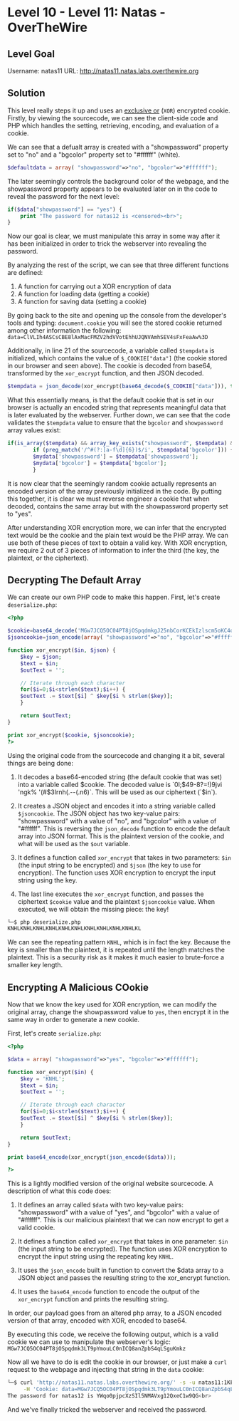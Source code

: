 # Level 10 - Level 11: Natas - OverTheWire

## Level Goal

Username: natas11
URL:      http://natas11.natas.labs.overthewire.org

## Solution
This level really steps it up and uses an [exclusive or](https://en.wikipedia.org/wiki/XOR_cipher#cite_note-2) (`XOR`) encrypted cookie. Firstly, by viewing the sourcecode, we can see the client-side code and PHP which handles the setting, retrieving, encoding, and evaluation of a cookie.

We can see that a defualt array is created with a "showpassword" property set to "no" and a "bgcolor" property set to "#ffffff" (white). 

```php
$defaultdata = array( "showpassword"=>"no", "bgcolor"=>"#ffffff");
```

The later seemingly controls the background color of the webpage, and the showpassword property appears to be evaluated later on in the code to reveal the password for the next level:

```php
if($data["showpassword"] == "yes") {
    print "The password for natas12 is <censored><br>";
}
```

Now our goal is clear, we must manipulate this array in some way after it has been initialized in order to trick the webserver into revealing the password.

By analyzing the rest of the script, we can see that three different functions are defined:
1. A function for carrying out a XOR encryption of data
2. A function for loading data (getting a cookie)
3. A function for saving data (setting a cookie)

By going back to the site and opening up the console from the developer's tools and typing: `document.cookie` you will see the stored cookie returned among other information the following:
`data=ClVLIh4ASCsCBE8lAxMacFMZV2hdVVotEhhUJQNVAmhSEV4sFxFeaAw%3D`

Additionally, in line 21 of the sourcecode, a variable called `$tempdata` is initialized, which contains the value of `$_COOKIE["data"]` (the cookie stored in our browser and seen above). The cookie is decoded from base64, transformed by the `xor_encrypt` function, and then JSON decoded.

```php
$tempdata = json_decode(xor_encrypt(base64_decode($_COOKIE["data"])), true);
```

What this essentially means, is that the default cookie that is set in our browser is actually an encoded string that represents meaningful data that is later evaluated by the webserver. Further down, we can see that the code validates the `$tempdata` value to ensure that the `bgcolor` and `showpassword` array values exist:

```php
if(is_array($tempdata) && array_key_exists("showpassword", $tempdata) && array_key_exists("bgcolor", $tempdata)) {
        if (preg_match('/^#(?:[a-f\d]{6})$/i', $tempdata['bgcolor'])) {
        $mydata['showpassword'] = $tempdata['showpassword'];
        $mydata['bgcolor'] = $tempdata['bgcolor'];
        }
```

It is now clear that the seemingly random cookie actually represents an encoded version of the array previously initialized in the code. By putting this together, it is clear we must reverse engineer a cookie  that when decoded, contains the same array but with the showpassword property set to "yes".

After understanding XOR encryption more, we can infer that the encrypted text would be the cookie and the plain text would be the PHP array. We can use both of these pieces of text to obtain a valid key. With XOR encryption, we require 2 out of 3 pieces of information to infer the third (the key, the plaintext, or the ciphertext).

## Decrypting The Default Array

We can create our own PHP code to make this happen. First, let's create `deserialize.php`:

```php
<?php

$cookie=base64_decode('MGw7JCQ5OC04PT8jOSpqdmkgJ25nbCorKCEkIzlscm5oKC4qLSgubjY%3D');
$jsoncookie=json_encode(array( "showpassword"=>"no", "bgcolor"=>"#ffffff"));

function xor_encrypt($in, $json) {
    $key = $json;
    $text = $in;
    $outText = '';

    // Iterate through each character
    for($i=0;$i<strlen($text);$i++) {
    $outText .= $text[$i] ^ $key[$i % strlen($key)];
    }

    return $outText;
}

print xor_encrypt($cookie, $jsoncookie);
?>
```
Using the original code from the sourcecode and changing it a bit, several things are being done:

1. It decodes a base64-encoded string (the default cookie that was set) into a variable called $cookie. The decoded value is `0l;$49-8?=!)9jvi 'ngk% '(#$3lrnh(.--(.n6)`. This will be used as our ciphertext (`$in`).

2. It creates a JSON object and encodes it into a string variable called `$jsoncookie`. The JSON object has two key-value pairs: "showpassword" with a value of "no", and "bgcolor" with a value of "#ffffff". This is reversing the `json_decode` function to encode the default array into JSON format. This is the plaintext version of the cookie, and what will be used as the `$out` variable.

3. It defines a function called `xor_encrypt` that takes in two parameters: `$in` (the input string to be encrypted) and `$json` (the key to use for encryption). The function uses XOR encryption to encrypt the input string using the key.

4. The last line executes the `xor_encrypt` function, and passes the ciphertext `$cookie` value and the plaintext `$jsoncookie` value. When executed, we will obtain the missing piece: the key!

```bash
└─$ php deserialize.php 
KNHLKNHLKNHLKNHLKNHLKNHLKNHLKNHLKNHLKNHLKL     
```

We can see the repeating pattern `KNHL`, which is in fact the key. Because the key is smaller than the plaintext, it is repeated until the length matches the plaintext. This is a security risk as it makes it much easier to brute-force a smaller key length.

## Encrypting A Malicious COokie
Now that we know the key used for XOR encryption, we can modify the original array, change the showpassword value to `yes`, then encrypt it in the same way in order to generate a new cookie.

First, let's create `serialize.php`:

```php
<?php

$data = array( "showpassword"=>"yes", "bgcolor"=>"#ffffff");

function xor_encrypt($in) {
    $key = 'KNHL';
    $text = $in;
    $outText = '';

    // Iterate through each character
    for($i=0;$i<strlen($text);$i++) {
    $outText .= $text[$i] ^ $key[$i % strlen($key)];
    }

    return $outText;
}

print base64_encode(xor_encrypt(json_encode($data)));

?>
```
This is a lightly modified version of the original website sourcecode. A description of what this code does:

1. It defines an array called `$data` with two key-value pairs: "showpassword" with a value of "yes", and "bgcolor" with a value of "#ffffff". This is our malicious plaintext that we can now encrypt to get a valid cookie.

2. It defines a function called `xor_encrypt` that takes in one parameter: `$in` (the input string to be encrypted). The function uses XOR encryption to encrypt the input string using the repeating key `KNHL`.

3. It uses the `json_encode` built in function to convert the $data array to a JSON object and passes the resulting string to the xor_encrypt function.

4. It uses the `base64_encode` function to encode the output of the `xor_encrypt` function and prints the resulting string.

In order, our payload goes from an altered php array, to a JSON encoded version of that array, encoded with XOR, encoded to base64.

By executing this code, we receive the following output, which is a valid cookie we can use to manipulate the webserver's logic:
`MGw7JCQ5OC04PT8jOSpqdmk3LT9pYmouLC0nICQ8anZpbS4qLSguKmkz`

Now all we have to do is edit the cookie in our browser, or just make a `curl` request to the webpage and injecting that string in the `data` cookie:

```bash
└─$ curl 'http://natas11.natas.labs.overthewire.org/' -s -u natas11:1KFqoJXi6hRaPluAmk8ESDW4fSysRoIg \
     -H 'Cookie: data=MGw7JCQ5OC04PT8jOSpqdmk3LT9pYmouLC0nICQ8anZpbS4qLSguKmkz' | grep password
The password for natas12 is YWqo0pjpcXzSIl5NMAVxg12QxeC1w9QG<br>
```

And we've finally tricked the webserver and received the password.